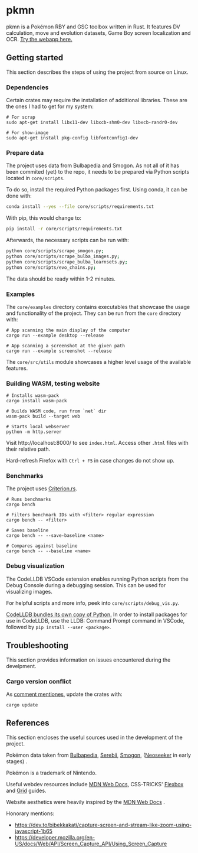 # pkmn

pkmn is a Pokémon RBY and GSC toolbox written in Rust.
It features DV calculation, move and evolution datasets, Game Boy screen localization and OCR. 
[Try the webapp here.](https://dudly01.github.io/pkmn/)

## Getting started

This section describes the steps of using the project from source on Linux.

### Dependencies

Certain crates may require the installation of additional libraries. These are the ones I had to get for my system:

```
# For scrap
sudo apt-get install libx11-dev libxcb-shm0-dev libxcb-randr0-dev

# For show-image
sudo apt-get install pkg-config libfontconfig1-dev
```

### Prepare data

The project uses data from Bulbapedia and Smogon. As not all of it has been commited (yet) to the repo, it needs to be prepared via Python scripts located in `core/scripts`.

To do so, install the required Python packages first. Using conda, it can be done with:

```sh
conda install --yes --file core/scripts/requirements.txt  
```

With pip, this would change to:

```sh
pip install -r core/scripts/requirements.txt
```

Afterwards, the necessary scripts can be run with:

```sh
python core/scripts/scrape_smogon.py;
python core/scripts/scrape_bulba_images.py;
python core/scripts/scrape_bulba_learnsets.py;
python core/scripts/evo_chains.py;
```

The data should be ready within 1-2 minutes.

### Examples

The `core/examples` directory contains executables that showcase the usage and functionality of the project.
They can be run from the `core` directory with:

```
# App scanning the main display of the computer
cargo run --example desktop --release

# App scanning a screenshot at the given path
cargo run --example screenshot --release
```

The `core/src/utils` module showcases a higher level usage of the available features.

### Building WASM, testing website

```
# Installs wasm-pack
cargo install wasm-pack

# Builds WASM code, run from `net` dir
wasm-pack build --target web

# Starts local webserver
python -m http.server
```

Visit http://localhost:8000/ to see `index.html`.
Access other `.html` files with their relative path.

Hard-refresh Firefox with `Ctrl + F5` in case changes do not show up.

### Benchmarks

The project uses [Criterion.rs](https://github.com/bheisler/criterion.rs).

```
# Runs benchmarks
cargo bench

# Filters benchmark IDs with <filter> regular expression
cargo bench -- <filter>

# Saves baseline
cargo bench -- --save-baseline <name>

# Compares against baseline
cargo bench -- --baseline <name>
```

### Debug visualization

The CodeLLDB VSCode extension enables running Python scripts
from the Debug Console during a debugging session.
This can be used for visualizing images.

For helpful scripts and more info, peek into `core/scripts/debug_vis.py`.

[CodeLLDB bundles its own copy of Python.](https://github.com/vadimcn/codelldb/blob/master/MANUAL.md#installing-packages)
In order to install packages for use in CodeLLDB, use the 
LLDB: Command Prompt command in VSCode, followed by `pip install --user <package>`.

## Troubleshooting

This section provides information on issues encountered during the develpment.


### Cargo version conflict

As [comment mentiones](https://github.com/serde-rs/json/issues/409#issuecomment-362696245), update the crates with:
```
cargo update
```

## References

This section encloses the useful sources used in the development of the project.

Pokémon data taken from
[Bulbapedia](https://bulbapedia.bulbagarden.net/),
[Serebii](https://www.serebii.net/),
[Smogon](https://www.smogon.com/),
([Neoseeker](https://www.neoseeker.com/pokemon-red/faqs/2740069-pokemon-rb-save-state-hacking.html) in early stages) 
.

Pokémon is a trademark of Nintendo.

Useful webdev resources include 
[MDN Web Docs](https://developer.mozilla.org/),
CSS-TRICKS' 
[Flexbox](https://css-tricks.com/snippets/css/a-guide-to-flexbox/)
and 
[Grid](https://css-tricks.com/snippets/css/complete-guide-grid/)
guides.

Website aesthetics were heavily inspired by the 
[MDN Web Docs](https://developer.mozilla.org/)
.

Honorary mentions:
- https://dev.to/bibekkakati/capture-screen-and-stream-like-zoom-using-javascript-1b65
- https://developer.mozilla.org/en-US/docs/Web/API/Screen_Capture_API/Using_Screen_Capture
